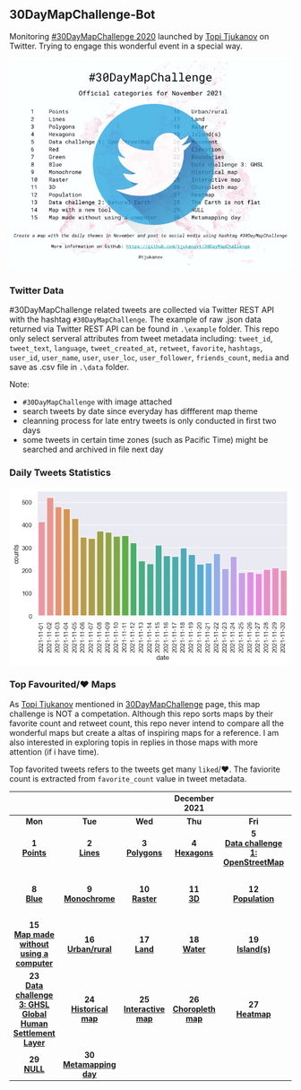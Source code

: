 ## 30DayMapChallenge-Bot
Monitoring [#30DayMapChallenge 2020](https://github.com/tjukanovt/30DayMapChallenge) launched by [Topi Tjukanov](https://twitter.com/tjukanov) on Twitter. Trying to engage this wonderful event in a special way. 

![images](./static/logo-2021.png)

### Twitter Data
#30DayMapChallenge related tweets are collected via Twitter REST API with the hashtag `#30DayMapChallenge`. The example of raw .json data returned via Twitter REST API can be found in `.\example` folder. This repo only select serveral attributes from tweet metadata including: `tweet_id`, `tweet_text`, `language`, `tweet_created_at`, `retweet`, `favorite`, `hashtags`, `user_id`, `user_name`, `user`, `user_loc`, `user_follower`, `friends_count`, `media` and save as .csv file in `.\data` folder.

Note:
-  `#30DayMapChallenge` with image attached
- search tweets by date since everyday has diffferent map theme
- cleanning process for late entry tweets is only conducted in first two days
- some tweets in certain time zones (such as Pacific Time) might be searched and archived in file next day



### Daily Tweets Statistics
![images](./static/maps_count.png)


### Top Favourited/:heart: Maps

As [Topi Tjukanov](https://twitter.com/tjukanov) mentioned in [30DayMapChallenge](https://github.com/tjukanovt/30DayMapChallenge) page, this map challenge is NOT a competation. Although this repo sorts maps by their favorite count and retweet count, this repo never intend to compare all the wonderful maps but create a altas of inspiring maps for a reference. I am also interested in exploring topis in replies in those maps with more attention (if i have time).

Top favorited tweets refers to the tweets get many `liked`/:heart:. The faviorite count is extracted from `favorite_count` value in tweet metadata. 

| |||December 2021||| |
|:---:|:---:|:---:|:---:|:---:|:---:|:---:|
| **Mon** | **Tue** | **Wed** | **Thu** | **Fri** | **Sat** | **Sun** |
| **1** <br/>**[Points](daily_md/day1.md)**| **2** <br/>**[Lines](daily_md/day2.md)**   |**3** <br/>**[Polygons](daily_md/day3.md)**   |**4** <br/>**[Hexagons](daily_md/day4.md)**    | **5** <br/>**[Data challenge 1: OpenStreetMap](daily_md/day05_Blue.md)**   | **6** <br/>**[Red](daily_md/day06_Red.md)**   | **7** <br/>**[Green](daily_md/day07_Green.md)**  |
| **8** <br/>**[Blue](daily_md/day08_Yellow.md)**  | **9** <br/>**[Monochrome](daily_md/day09_Monochrome.md)** | **10** <br/>**[Raster](daily_md/day10_Grid.md)**  | **11** <br/>**[3D](daily_md/day11_3D.md)**  | **12** <br/>**[Population](daily_md/day12_Map%20not%20made%20with%20GIS%20software.md)**  | **13** <br/>**[Data challenge 2: Natural Earth](daily_md/day13_Raster.md)**  | **14** <br/>**[Map with a new tool](daily_md/day14_Climate%20change.md)**  |
|  **15** <br/>**[Map made without using a computer](daily_md/day15_Connections.md)**  |  **16** <br/>**[Urban/rural](daily_md/day16_Island(s).md)**  |   **17** <br/>**[Land](daily_md/day17_Historical%20map.md)**   |  **18** <br/>**[Water](daily_md/day18_Landuse.md)**    |   **19** <br/>**[Island(s)](daily_md/day19_NULL.md)**   |   **20** <br/> **[Movement](daily_md/day20_Population.md)**  |   **21** <br/> **[Elevation](daily_md/day21_Water.md)**  |  **22** <br/>**[Boundaries](daily_md/day22_Movement.md)**    |
|   **23** <br/>**[Data challenge 3: GHSL Global Human Settlement Layer](daily_md/day23_Boundaries.md)**   |   **24** <br/>**[Historical map](daily_md/day24_Elevation.md)**   |   **25** <br/>**[Interactive map	](daily_md/day25_COVID-19.md)**   |   **26** <br/>**[Choropleth map](daily_md/day26_Map%20with%20a%20new%20tool.md)**   |   **27** <br/>**[Heatmap](daily_md/day27_Big%20or%20small%20data.md)**   |   **28** <br/>**[The Earth is not flat](daily_md/day28_Non-geographic%20map.md)**   |  
| **29** <br/>**[NULL](daily_md/day29_Globe.md)**    |  **30** <br/> **[Metamapping day](daily_md/day30_A%20map.md)**   |     |     |     |     |     | 


<!-- ### Users Langauge

Tweets with `#30DayMapChallenge` hashtag from 2020-11-01 to 2020-12-02 are in **32** languages (Twitter account setting) including `es`, `en`, `fr`, `und`, `de`, `ru`, `lt`, `lv`, `no`, `tr`, `in`, `nl`, `pt`, `ja`, `et`, `ro`, `ca`, `ht`, `tl`, `pl`, `sv`, `da`, `it`, `bg`, `fi`, `eu`, `ar`, `vi`, `cy`, `ko`, `is`, `uk`.

### Users Location
By geocoding users location in their profile, I plot the map of distribution of users who involvs in this event. Geocoding process is conducted via https://geocode.localfocus.nl/

![images](./user_loc.png) -->

<!-- ### Map Wall

The grid graph (87*87) includes 7569 maps. The seperated maps(resized) can be found in `.\mapwall` folder. Since the maps were automatically collected from media url in tweets' metadata, you may find a few 'noise' or duplicate images.

![images](mapwall/mapwall_white_64.jpg)


Inspiration for the repo came from [Kalle Hallden](https://www.youtube.com/channel/UCWr0mx597DnSGLFk1WfvSkQ). -->